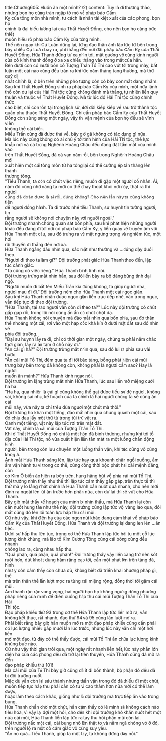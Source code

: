 title:Chương605: Muốn ăn một mình? (2)
content:
Tuy là đi thương thảo, nhưng bọn họ cũng tràn ngập tò mò về pháp bảo Cấm<br>Kỵ của tông môn nhà mình, tư cách là nhân tài kiệt xuất của các phong, bọn họ<br>chính là đại biểu tương lai của Thất Huyết Đồng, cho nên bọn họ càng bức thiết<br>muốn hiểu rõ pháp bảo Cấm Kỵ của tông mình.<br>Thế nên ngay khi Cự Luân dừng lại, từng đạo thân ảnh lập tức từ bên trong<br>bảy chiếc Cự Luân bay ra, phi thẳng đến nơi đặt pháp bảo Cấm Kỵ của Thất<br>Huyết Đồng, Hứa Thanh đứng từ xa nhìn tới, mặt gương vô cùng kinh người<br>của cổ kính thanh đồng ở xa xa chiếu thẳng vào trong mắt của hắn.<br>Bên dưới còn có mười bốn cỗ Tượng Thần Tổ Thi cao vút tới trong mây, bất<br>luận một cái nào cũng đều tràn ra khí tức năm tháng tang thương, mà thứ quỷ dị<br>nhất chính là, ở bên trên những pho tượng còn có bảy con mắt đang nhắm.<br>Sau khi Thất Huyết Đồng sinh ra pháp bảo Cấm Kỵ của mình, một nửa lãnh<br>thổ còn dư lại của Hải Thi tộc cũng không đánh mà thắng, tự nhiên liền quy<br>thuận và thuộc về Thất Huyết Đồng. Mà từ lúc đó Hải Thi tộc cũng chính thức<br>cáo biệt, chỉ còn tồn tại trong lịch sử, đời đời kiếp kiếp về sau trở thành tộc<br>quần phụ thuộc Thất Huyết Đồng. Chỉ cần pháp bảo Cấm Kỵ của Thất Huyết<br>Đồng còn sừng sững một ngày, vậy thì vận mệnh của bọn họ đều sẽ vĩnh viễn<br>không thể cải biến.<br>Miểu Trần cũng đã được thả về, bây giờ gã không có tác dụng gì nữa.<br>Mà lúc này cũng không có ai chú ý tới tình hình của Hải Thi tộc, thế lực<br>khắp nơi và cả trong Nghênh Hoàng Châu đều đang đặt tầm mắt của mình vào<br>trên Thất Huyết Đồng, đã cả vạn năm rồi, bên trong Nghênh Hoàng Châu mới<br>xuất hiện một cái tông môn từ hạ tông lại có thể cưỡng ép tấn thăng lên thành<br>thượng tông.<br>"Tiểu Thanh, ta còn có chút việc riêng, muốn đi gặp một người cố nhân. Ài,<br>năm đó cũng nhờ nàng ta mới có thể chạy thoát khỏi nơi này, thật ra thì ngươi<br>cũng đã đoán được là ai rồi, đúng không? Cho nên lần này ta cũng không tiện<br>để ngươi đồng hành. Ta đi trước nhé tiểu Thanh, sư huynh tin tưởng ngươi, tin<br>rằng ngươi sẽ không nói chuyện này với người ngoài."<br>Đội trưởng nhanh chóng quan sát bốn phía, sau khi phát hiện những người<br>khác đều đang đi tới nơi có pháp bảo Cấm Kỵ, y liền quay về truyền âm với<br>Hứa Thanh một câu, sau đó trưng ra vẻ mặt ngưng trọng và nghiêm túc, một hơi<br>rời thuyền đi thẳng đến nơi xa.<br>Hứa Thanh ngẩng đầu nhìn qua, sắc mặt như thường và …đứng dậy đuổi<br>theo.<br>"Ngươi đi theo ta làm gì?" Đội trưởng phát giác Hứa Thanh theo đến, lập<br>tức cảnh giác.<br>"Ta cũng có việc riêng." Hứa Thanh bình tĩnh nói.<br>Đội trưởng trừng mắt nhìn hắn, sau đó liền bày ra bộ dáng bừng tỉnh đại<br>ngộ.<br>"Ngươi muốn đi bắt tên Miểu Trần kia đúng không, ta giúp ngươi nha,<br>ngươi mau đi đi." Đội trưởng ném cho Hứa Thanh một cái ngọc giản.<br>Sau khi Hứa Thanh nhận được ngọc giản liền trực tiếp nhét vào trong ngực,<br>vẫn tiếp tục đi theo đội trưởng.<br>"Hứa Thanh, tại sao ngươi vẫn còn đi theo ta?" Lúc này đội trưởng có chút<br>gấp gáp rồi, trong lời nói cũng ẩn ẩn có chút chột dạ.<br>Hứa Thanh không nói chuyện mà đảo mắt nhìn qua bốn phía, sau đó thân<br>thể nhoáng một cái, rơi vào một hạp cốc khá kín ở dưới mặt đất sau đó nhìn về<br>phía đội trưởng.<br>"Đại sư huynh lấy ra đi, chỉ có thời gian một ngày, chúng ta phải nắm chắc<br>thời gian, lấy ra ăn tạm ở chỗ này đi."<br>"Ăn cái gì hả?" Đội trưởng trừng mắt nhìn qua, sau đó lui ra phía sau vài<br>bước.<br>"Ăn cái mũi Tổ Thi, đêm qua ta đi tới bảo tàng, bỗng phát hiện cái mũi<br>trưng bày bên trong đã không còn, không phải là ngươi cầm sao? Hay là ngươi<br>muốn ăn mảnh?" Hứa Thanh kinh ngạc nói.<br>Đội trưởng im lặng trừng mắt nhìn Hứa Thanh, lúc sau liền mở miệng cười<br>ha ha.<br>"Ha ha, quả nhiên là cái gì cũng không thể gạt được tiểu sư đệ ngươi, không<br>sai, không sai nha, kế hoạch của ta chính là hai người chúng ta sẽ cùng ăn cái<br>mũi này, vừa nãy ta chỉ trêu đùa ngươi một chút mà thôi."<br>Đội trưởng ho khan một tiếng, đảo mắt nhìn qua chung quanh một cái, sau<br>đó chịu đau lấy một thứ từ trong túi trữ vật ra.<br>Oanh một tiếng, vật này lập tức rơi trên mặt đất.<br>Vật này, chính là cái mũi của Tượng Thần Tổ Thi.<br>Khi ở Thất Huyết Đồng nó chỉ là một hòn đá bình thường, nhưng khi tới tổ<br>địa của Hải Thi tộc, nó vừa xuất hiện liền tản mát ra một luồng chấn động kinh<br>người, bên trong còn lưu chuyển một luồng thần vận, khí tức cũng vô cùng<br>kh*ng b*.<br>Ánh mắt Hứa Thanh sáng lên, lập tức bay qua khoanh chân ngồi xuống, ầm<br>ầm vận hành tu vi trong cơ thể, cũng đồng thời bộc phát hai cái mệnh đăng, còn<br>có Kim Ô biến ảo hiện ra bên trên, hung hăng hút về phía cái mũi Tổ Thi.<br>Đội trưởng nhìn thấy như thế thì lập tức cảm thấy gấp gáp, trên thực tế thì<br>thứ mà y lo lắng nhất chính là Hứa Thanh cắn nuốt quá nhanh, cho nên mới<br>định ra ngoài lén lút ăn trước hơn phân nửa, còn dư lại thì sẽ vứt cho Hứa<br>Thanh.<br>Bây giờ mắt thấy kế hoạch của mình bị nhìn thấu, mà Hứa Thanh lại còn<br>cắn nuốt hung tàn như thế này, đội trưởng cũng lập tức vội vàng lao qua, đôi<br>mắt cũng đỏ lên rồi toàn lực hấp thu cái mũi.<br>Cứ như vậy, khi điện hạ của các ngọn núi khác đang cảm khái về pháp bảo<br>Cấm Kỵ của Thất Huyết Đồng, Hứa Thanh và đội trưởng lại đang len lén …ăn<br>tiệc.<br>Dưới sự hấp thu liên tục, trong cơ thể Hứa Thanh lập tức hội tụ một cỗ lực<br>lượng kinh khủng, mà lão tổ Kim Cương Tông cùng cái bóng cũng đều nhanh<br>chóng lao ra, cùng nhau hấp thu.<br>"Quá phận, quá phận, quá phận!" Đội trưởng thấy vậy liền càng trở nên sốt<br>ruột hơn, dứt khoát dùng hàm răng cạp tới, cắn một phát lên trên tảng đá, hình<br>như y còn cảm thấy còn chưa đủ, không biết đã triển khai phương pháp gì, thế<br>mà trên thân thể lần lượt mọc ra từng cái miệng rộng, đồng thời tới gặm cái<br>mũi.<br>Âm thanh rặc rặc vang vọng, hai người bọn họ không ngừng dùng phương<br>pháp riêng của mình để điên cuồng hấp thu cái mũi Tượng Thần Tổ Thi của Hải<br>Thi tộc.<br>Đạo pháp khiếu thứ 93 trong cơ thể Hứa Thanh lập tức liền mở ra, vẫn<br>không kết thúc, rất nhanh, đạo thứ 94 và 95 cũng lần lượt mở ra.<br>Phải biết rằng bây giờ hắn muốn mở ra một đạo pháp khiếu cũng cần phải<br>có lực lượng nhiều gấp mười lần lúc trước, nhưng lúc này vẫn chỉ một hơi liền<br>mở một đạo, từ đây có thể thấy được, cái mũi Tổ Thi ẩn chứa lực lượng kinh<br>khủng bực nào.<br>Cứ như vậy thời gian trôi qua, một ngày rất nhanh liền hết, lúc này phần lớn<br>điện hạ của các phong đều đã trở lại trên thuyền, Hứa Thanh cũng đã mở ra đến<br>đạo pháp khiếu thứ 101!<br>Mà cái mũi của Tổ Thi bây giờ cũng đã ít đi bốn thành, bộ phận đó đều đã<br>bị đội trưởng nuốt.<br>Mặc dù vẫn còn lại sáu thành nhưng thần vận trong đó đã thiếu đi một chút,<br>muốn tiếp tục hấp thu phải cần có tu vi cao thâm hơn nữa mới có thể làm được,<br>hoặc làm theo cách khác, giống như là đội trưởng mà trực tiếp ăn vào trong<br>bụng.<br>Hứa Thanh chần chờ một chút, hắn cảm thấy có lẽ mình sẽ không cách nào<br>tiêu hóa, vì vậy lại đợi một hồi, cho đến khi đội trưởng khó khăn nuốt hết một<br>nửa cái mũi, Hứa Thanh liền lập tức ra tay thu hồi phần mũi còn lại.<br>Đội trưởng nấc một cái, cái bụng nhô lên thật to và nằm ngã chỏng vó ở đó,<br>trên người lộ ra một cỗ cảm giác vô cùng suy yếu.<br>"Ăn no quá...Tiểu Thanh, giúp ta một tay, ta không đứng dậy nổi."
